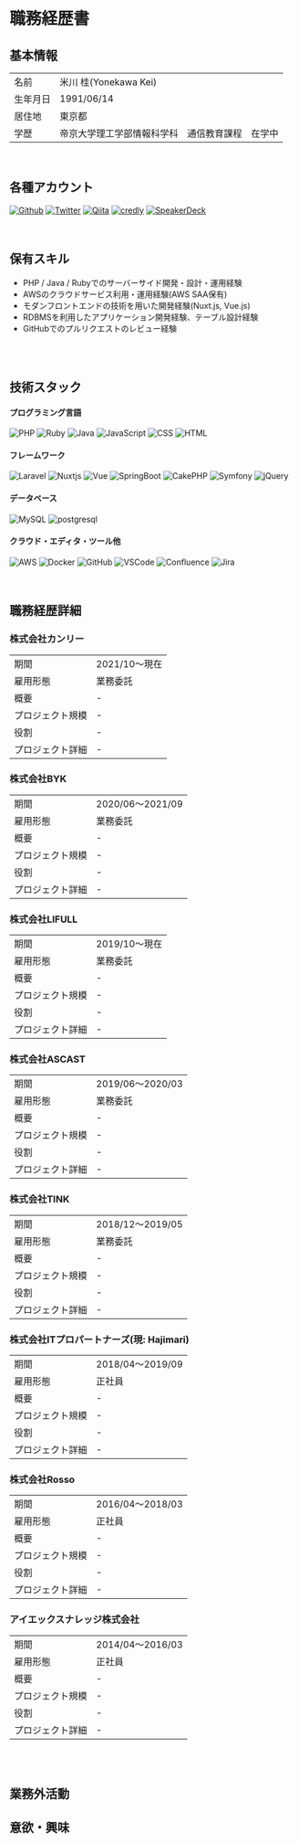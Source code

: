 # 職務経歴書
## 基本情報

<table>
  <tbody>
    <tr>
      <td>名前</td>
      <td>米川 桂(Yonekawa Kei)</td>
    </tr>
    <tr>
      <td>生年月日</td>
      <td>1991/06/14</td>
    </tr>
    <tr>
      <td>居住地</td>
      <td>東京都</td>
    </tr>
    <tr>
      <td>学歴</td>
      <td>帝京大学理工学部情報科学科　通信教育課程　在学中</td>
    </tr>
  </tbody>
</table>
<br />

## 各種アカウント

<p>
  <a href="https://github.com/keiyonekawa0614" target="_blank"><img alt="Github" src="https://img.shields.io/badge/keiyonekawa0614-%2312100E.svg?&style=flat-square&logo=Github&logoColor=white" /></a>
  <a href="https://twitter.com/keiuwk0614" target="_blank"><img alt="Twitter" src="https://img.shields.io/badge/@keiuwk0614-%231DA1F2.svg?&style=flat-square&logo=twitter&logoColor=white" /></a>
  <a href="https://qiita.com/yk0614" target="_blank"><img alt="Qiita" src="https://img.shields.io/badge/yk0614-55C500.svg?&style=flat-square&logo=qiita&logoColor=white" /></a>
  <a href="hhttps://www.credly.com/users/kei-yonekawa/badges" target="_blank"><img alt="credly" src="https://img.shields.io/badge/-credly%20badges-orange?&style=flat-square" /></a>
  <a href="https://speakerdeck.com/keiyonekawa0614" target="_blank"><img alt="SpeakerDeck" src="https://img.shields.io/badge/keiyonekawa0614-009287.svg?&style=flat-square&logo=SpeakerDeck&logoColor=white" /></a>
</p>
<br />


## 保有スキル

* PHP / Java / Rubyでのサーバーサイド開発・設計・運用経験
* AWSのクラウドサービス利用・運用経験(AWS SAA保有)
* モダンフロントエンドの技術を用いた開発経験(Nuxt.js, Vue.js)
* RDBMSを利用したアプリケーション開発経験、テーブル設計経験
* GitHubでのプルリクエストのレビュー経験
<br />
<br />


## 技術スタック

#### プログラミング言語
<p>
  <img alt="PHP" src="https://img.shields.io/badge/-PHP-ccc.svg?logo=php&style=flat-square">
  <img alt="Ruby" src="https://img.shields.io/badge/-Ruby-CC342D?style=flat-square&logo=Ruby&logoColor=white" />
  <img alt="Java" src="https://img.shields.io/badge/-Java-007396?style=flat-square&logo=Java&logoColor=white" />
  <img alt="JavaScript" src="https://img.shields.io/badge/-JavaScript-F7DF1E?style=flat-square&logo=JavaScript&logoColor=white" />
  <img alt="CSS" src="https://img.shields.io/badge/-CSS3-1572B6.svg?logo=css3&style=flat-square">
  <img alt="HTML" src="https://img.shields.io/badge/-HTML5-333.svg?logo=html5&style=flat-square">
</p>


#### フレームワーク
<p>
  <img alt="Laravel" src="https://img.shields.io/badge/-Laravel-FF2D20.svg?logo=Laravel&style=flat-square&logoColor=white" />
  <img alt="Nuxtjs" src="https://img.shields.io/badge/-Nuxt.js-00DC82.svg?logo=Nuxt.js&style=flat-square&logoColor=white" />
  <img alt="Vue" src="https://img.shields.io/badge/-Vue.js-4FC08D?style=flat-square&logo=Vue.js&logoColor=white" />
  <img alt="SpringBoot" src="https://img.shields.io/badge/-SpringBoot-6DB33F.svg?logo=SpringBoot&style=flat-square&logoColor=white">
  <img alt="CakePHP" src="https://img.shields.io/badge/-CakePHP-D3DC43.svg?logo=cakephp&style=flat-square">
  <img alt="Symfony" src="https://img.shields.io/badge/-Symfony-000000.svg?logo=Symfony&style=flat-square&logoColor=white">
  <img alt="jQuery" src="https://img.shields.io/badge/-jQuery-0769AD.svg?logo=jquery&style=flat-square">
</p>

#### データベース
<p>
  <img alt="MySQL" src="https://img.shields.io/badge/-MySQL-4479A1.svg?logo=MySQL&style=flat-square&logoColor=white">
  <img alt="postgresql" src="https://img.shields.io/badge/-PostgreSQL-336791.svg?logo=postgresql&style=flat-square&logoColor=white">
</p>

#### クラウド・エディタ・ツール他
<p>
  <img alt="AWS" src="https://img.shields.io/badge/-Amazon%20AWS-232F3E.svg?logo=amazon-aws&style=flat-square">
  <img alt="Docker" src="https://img.shields.io/badge/-Docker-46a2f1?style=flat-square&logo=docker&logoColor=white" />
  <img alt="GitHub" src="https://img.shields.io/badge/-GitHub-181717.svg?logo=github&style=flat-square">
  <img alt="VSCode" src="https://img.shields.io/badge/-Visual%20Studio%20Code-007ACC.svg?logo=visual-studio-code&style=flat-square">
  <img alt="Confluence" src="https://img.shields.io/badge/-Confluence-172B4D.svg?logo=Confluence&style=flat-square&logoColor=white">
  <img alt="Jira" src="https://img.shields.io/badge/-Jira-0052CA.svg?logo=Jira&style=flat-square&logoColor=white">
</p>
<br />


## 職務経歴詳細

### 株式会社カンリー

<table>
  <tbody>
    <tr>
      <td>期間</td>
      <td>2021/10〜現在</td>
    </tr>
    <tr>
      <td>雇用形態</td>
      <td>業務委託</td>
    </tr>
    <tr>
      <td>概要</td>
      <td>-</td>
    </tr>
    <tr>
      <td>プロジェクト規模</td>
      <td>-</td>
    </tr>
    <tr>
      <td>役割</td>
      <td>-</td>
    </tr>
    <tr>
      <td>プロジェクト詳細</td>
      <td>-</td>
    </tr>
  </tbody>
</table>

### 株式会社BYK

<table>
  <tbody>
    <tr>
      <td>期間</td>
      <td>2020/06〜2021/09</td>
    </tr>
    <tr>
      <td>雇用形態</td>
      <td>業務委託</td>
    </tr>
    <tr>
      <td>概要</td>
      <td>-</td>
    </tr>
    <tr>
      <td>プロジェクト規模</td>
      <td>-</td>
    </tr>
    <tr>
      <td>役割</td>
      <td>-</td>
    </tr>
    <tr>
      <td>プロジェクト詳細</td>
      <td>-</td>
    </tr>
  </tbody>
</table>

### 株式会社LIFULL

<table>
  <tbody>
    <tr>
      <td>期間</td>
      <td>2019/10〜現在</td>
    </tr>
    <tr>
      <td>雇用形態</td>
      <td>業務委託</td>
    </tr>
    <tr>
      <td>概要</td>
      <td>-</td>
    </tr>
    <tr>
      <td>プロジェクト規模</td>
      <td>-</td>
    </tr>
    <tr>
      <td>役割</td>
      <td>-</td>
    </tr>
    <tr>
      <td>プロジェクト詳細</td>
      <td>-</td>
    </tr>
  </tbody>
</table>

### 株式会社ASCAST

<table>
  <tbody>
    <tr>
      <td>期間</td>
      <td>2019/06〜2020/03</td>
    </tr>
    <tr>
      <td>雇用形態</td>
      <td>業務委託</td>
    </tr>
    <tr>
      <td>概要</td>
      <td>-</td>
    </tr>
    <tr>
      <td>プロジェクト規模</td>
      <td>-</td>
    </tr>
    <tr>
      <td>役割</td>
      <td>-</td>
    </tr>
    <tr>
      <td>プロジェクト詳細</td>
      <td>-</td>
    </tr>
  </tbody>
</table>

### 株式会社TINK

<table>
  <tbody>
    <tr>
      <td>期間</td>
      <td>2018/12〜2019/05</td>
    </tr>
    <tr>
      <td>雇用形態</td>
      <td>業務委託</td>
    </tr>
    <tr>
      <td>概要</td>
      <td>-</td>
    </tr>
    <tr>
      <td>プロジェクト規模</td>
      <td>-</td>
    </tr>
    <tr>
      <td>役割</td>
      <td>-</td>
    </tr>
    <tr>
      <td>プロジェクト詳細</td>
      <td>-</td>
    </tr>
  </tbody>
</table>

### 株式会社ITプロパートナーズ(現: Hajimari)

<table>
  <tbody>
    <tr>
      <td>期間</td>
      <td>2018/04〜2019/09</td>
    </tr>
    <tr>
      <td>雇用形態</td>
      <td>正社員</td>
    </tr>
    <tr>
      <td>概要</td>
      <td>-</td>
    </tr>
    <tr>
      <td>プロジェクト規模</td>
      <td>-</td>
    </tr>
    <tr>
      <td>役割</td>
      <td>-</td>
    </tr>
    <tr>
      <td>プロジェクト詳細</td>
      <td>-</td>
    </tr>
  </tbody>
</table>

### 株式会社Rosso

<table>
  <tbody>
    <tr>
      <td>期間</td>
      <td>2016/04〜2018/03</td>
    </tr>
    <tr>
      <td>雇用形態</td>
      <td>正社員</td>
    </tr>
    <tr>
      <td>概要</td>
      <td>-</td>
    </tr>
    <tr>
      <td>プロジェクト規模</td>
      <td>-</td>
    </tr>
    <tr>
      <td>役割</td>
      <td>-</td>
    </tr>
    <tr>
      <td>プロジェクト詳細</td>
      <td>-</td>
    </tr>
  </tbody>
</table>

### アイエックスナレッジ株式会社

<table>
  <tbody>
    <tr>
      <td>期間</td>
      <td>2014/04〜2016/03</td>
    </tr>
    <tr>
      <td>雇用形態</td>
      <td>正社員</td>
    </tr>
    <tr>
      <td>概要</td>
      <td>-</td>
    </tr>
    <tr>
      <td>プロジェクト規模</td>
      <td>-</td>
    </tr>
    <tr>
      <td>役割</td>
      <td>-</td>
    </tr>
    <tr>
      <td>プロジェクト詳細</td>
      <td>-</td>
    </tr>
  </tbody>
</table>
<br />
<br />

## 業務外活動

## 意欲・興味
